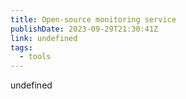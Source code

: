 ```yaml
---
title: Open-source monitoring service
publishDate: 2023-09-29T21:30:41Z
link: undefined
tags:
  - tools
---
```

undefined